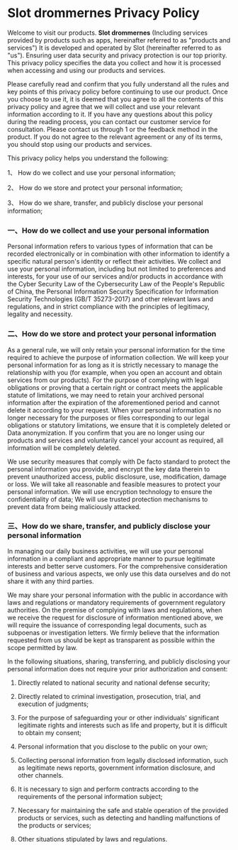 # Slot drommernes Privacy Policy

Welcome to visit our products.  **Slot drommernes** (Including services provided by products such as apps, hereinafter referred to as "products and services") It is developed and operated by Slot (hereinafter referred to as "us"). Ensuring user data security and privacy protection is our top priority. This privacy policy specifies the data you collect and how it is processed when accessing and using our products and services.

Please carefully read and confirm that you fully understand all the rules and key points of this privacy policy before continuing to use our product. Once you choose to use it, it is deemed that you agree to all the contents of this privacy policy and agree that we will collect and use your relevant information according to it. If you have any questions about this policy during the reading process, you can contact our customer service for consultation. Please contact us through 1 or the feedback method in the product. If you do not agree to the relevant agreement or any of its terms, you should stop using our products and services.  

This privacy policy helps you understand the following:

1、 How do we collect and use your personal information;

2、 How do we store and protect your personal information;

3、 How do we share, transfer, and publicly disclose your personal information;

###  一、How do we collect and use your personal information 

Personal information refers to various types of information that can be recorded electronically or in combination with other information to identify a specific natural person's identity or reflect their activities. We collect and use your personal information, including but not limited to preferences and interests, for your use of our services and/or products in accordance with the Cyber Security Law of the Cybersecurity Law of the People's Republic of China, the Personal Information Security Specification for Information Security Technologies (GB/T 35273-2017) and other relevant laws and regulations, and in strict compliance with the principles of legitimacy, legality and necessity.

### 二、How do we store and protect your personal information

As a general rule, we will only retain your personal information for the time required to achieve the purpose of information collection. We will keep your personal information for as long as it is strictly necessary to manage the relationship with you (for example, when you open an account and obtain services from our products). For the purpose of complying with legal obligations or proving that a certain right or contract meets the applicable statute of limitations, we may need to retain your archived personal information after the expiration of the aforementioned period and cannot delete it according to your request. When your personal information is no longer necessary for the purposes or files corresponding to our legal obligations or statutory limitations, we ensure that it is completely deleted or Data anonymization. If you confirm that you are no longer using our products and services and voluntarily cancel your account as required, all information will be completely deleted.

  We use security measures that comply with De facto standard to protect the personal information you provide, and encrypt the key data therein to prevent unauthorized access, public disclosure, use, modification, damage or loss. We will take all reasonable and feasible measures to protect your personal information. We will use encryption technology to ensure the confidentiality of data; We will use trusted protection mechanisms to prevent data from being maliciously attacked.

###  三、How do we share, transfer, and publicly disclose your personal information

In managing our daily business activities, we will use your personal information in a compliant and appropriate manner to pursue legitimate interests and better serve customers. For the comprehensive consideration of business and various aspects, we only use this data ourselves and do not share it with any third parties.

We may share your personal information with the public in accordance with laws and regulations or mandatory requirements of government regulatory authorities. On the premise of complying with laws and regulations, when we receive the request for disclosure of information mentioned above, we will require the issuance of corresponding legal documents, such as subpoenas or investigation letters. We firmly believe that the information requested from us should be kept as transparent as possible within the scope permitted by law.

In the following situations, sharing, transferring, and publicly disclosing your personal information does not require your prior authorization and consent:

1. Directly related to national security and national defense security;

2. Directly related to criminal investigation, prosecution, trial, and execution of judgments;

3. For the purpose of safeguarding your or other individuals' significant legitimate rights and interests such as life and property, but it is difficult to obtain my consent;

4. Personal information that you disclose to the public on your own;

5. Collecting personal information from legally disclosed information, such as legitimate news reports, government information disclosure, and other channels.

6. It is necessary to sign and perform contracts according to the requirements of the personal information subject;

7. Necessary for maintaining the safe and stable operation of the provided products or services, such as detecting and handling malfunctions of the products or services;

8. Other situations stipulated by laws and regulations.
